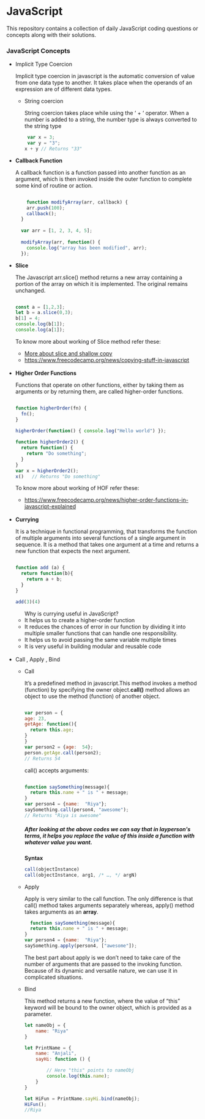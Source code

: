 # JavaScript
This repository contains a collection of daily JavaScript coding questions or concepts along with their solutions.

<h3>JavaScript Concepts</h3>
<ul>

<li>Implicit Type Coercion</li>
<p>Implicit type coercion in javascript is the automatic conversion of value from one data type to another. It takes place when the operands of an expression are of different data types.</p>
<ul>
	<li>String coercion</li>
	<p>String coercion takes place while using the ‘ + ‘ operator. When a number is added to a string, the number type is always converted to the string type</p>

```javascript
 var x = 3;
 var y = "3";
x + y // Returns "33" 
  ```
</ul>


























 
<!--   1 -->
  <li><b>Callback Function</b></li><p>A callback function is a function passed into another function as an argument, which is then invoked inside the outer function to complete some kind of routine or action.</p>

  
```javascript

    function modifyArray(arr, callback) {
    arr.push(100);
    callback();
  }
  
  var arr = [1, 2, 3, 4, 5];
  
  modifyArray(arr, function() {
    console.log("array has been modified", arr);
  });

  ```

<!--   2-->

<li><b>Slice</b></li>
<!-- <p>The slice() method returns a <b>shallow copy</b>(<span style="color:orange;">A shallow copy of an arrays or object is one where they both have the same reference in memory. That means that if you change the shallow copy, it may or may not change the original copy.</span>) of a portion of an array into a new array object selected from start to end (end not included) where start and end represent the index of items in that array. The original array will not be modified.</p> -->
<p>The Javascript arr.slice() method returns a new array containing a portion of the array on which it is implemented. The original remains unchanged.</p>

```javascript

const a = [1,2,3];
let b = a.slice(0,3);
b[1] = 4;
console.log(b[1]);
console.log(a[1]);

```

<p>To know more about working of Slice method refer these: </p>
<ul>
  <li>
    <a href="https://dev.to/smpnjn/javascript-shallow-copy-what-is-a-shallow-copy-1pc5#:~:text=What%20is%20a%20shallow%20copy%20in%20JavaScript%3F,change%20the%20original%20copy%20too.">More about slice and shallow copy</a>
  </li>
  <li>
    <a href="https://www.freecodecamp.org/news/copying-stuff-in-javascript-how-to-differentiate-between-deep-and-shallow-copies-b6d8c1ef09cd/">https://www.freecodecamp.org/news/copying-stuff-in-javascript</a>
  </li>

  
</ul>
<br>





<!-- 3 -->

<li><b>Higher Order Functions</b></li>
<p>Functions that operate on other functions, either by taking them as arguments or by returning them, are called higher-order functions.</p>

```javascript

function higherOrder(fn) {
  fn();
}
   
higherOrder(function() { console.log("Hello world") });  

```

```javascript
function higherOrder2() {
  return function() {
    return "Do something";
  }
}      
var x = higherOrder2();
x()   // Returns "Do something"
```

<p>To know more about working of HOF refer these: </p>
<ul>
  <li>
    <a href="https://www.freecodecamp.org/news/higher-order-functions-in-javascript-explained/">https://www.freecodecamp.org/news/higher-order-functions-in-javascript-explained</a>
  </li>
  
</ul>

<br>

<!-- 4 -->


<li><b>Currying</b></li>
<p>It is a technique in functional programming, that transforms the function of multiple arguments into several functions of a single argument in sequence. It is a method that takes one argument at a time and returns a new function that expects the next argument.</p>

```javascript

function add (a) {
  return function(b){
    return a + b;
  }
}

add(3)(4)
```
<ul>Why is currying useful in JavaScript?
  <li>It helps us to create a higher-order function</li>
  <li>It reduces the chances of error in our function by dividing it into multiple smaller functions that can handle one responsibility.</li>
  <li>It helps us to avoid passing the same variable multiple times</li>
  <li>It is very useful in building modular and reusable code</li>
</ul>
<br>
<li>Call , Apply , Bind</li>
<ul>
  <li>Call</li>
  <p>It’s a predefined method in javascript.This method invokes a method (function) by specifying the owner object.<b>call()</b> method allows an object to use the method (function) of another object.</p>


  ```javascript

var person = {
  age: 23,
  getAge: function(){
    return this.age;
  }
}        
var person2 = {age:  54};
person.getAge.call(person2);      
// Returns 54

```

<p>call() accepts arguments:</p>

```javascript

function saySomething(message){
  return this.name + " is " + message;
}     
var person4 = {name:  "Riya"};     
saySomething.call(person4, "awesome");
// Returns "Riya is awesome"   

```
<h5>After looking at the above codes we can say that in layperson's terms, it helps you replace the value of <b>this</b> inside a function with whatever value you want.</h5>
<p><b>Syntax</b></p>

```javascript
call(objectInstance)
call(objectInstance, arg1, /* …, */ argN)
```

<li>Apply</li>
<p>Apply is very similar to the call function. The only difference is that call() method takes arguments separately whereas, apply() method takes arguments as an <b>array</b>.</p>


```javascript
  function saySomething(message){
  return this.name + " is " + message;
}        
var person4 = {name:  "Riya"};
saySomething.apply(person4, ["awesome"]);
```

<p>The best part about apply is we don’t need to take care of the number of arguments that are passed to the invoking function. Because of its dynamic and versatile nature, we can use it in complicated situations.</p>

<li>Bind</li>
<p>This method returns a new function, where the value of “this” keyword will be bound to the owner object, which is provided as a parameter.</p>

```javascript
let nameObj = {
	name: "Riya"
}

let PrintName = {
	name: "Anjali",
	sayHi: function () {

		// Here "this" points to nameObj
		console.log(this.name);
	}
}

let HiFun = PrintName.sayHi.bind(nameObj);
HiFun();
//Riya
```
</ul>


</ul>
